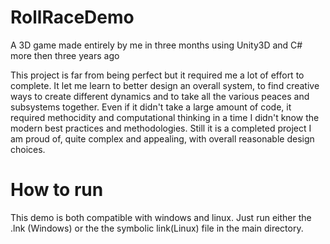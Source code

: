 # RollRaceDemo
A 3D game made entirely by me in three months using Unity3D and C# more then three years ago

This project is far from being perfect but it required me a lot of effort to complete. It let me  learn to better design an overall system, to find creative ways to create different dynamics and to take all the various peaces and subsystems together. Even if it didn't take a large amount of code, it required methocidity and computational thinking in a time I didn't know the modern best practices and methodologies. Still it is a completed project I am proud of, quite complex and appealing, with overall reasonable design choices.

# How to run
This demo is both compatible with windows and linux. Just run either the .lnk (Windows) or the the symbolic link(Linux) file in the main directory. 
